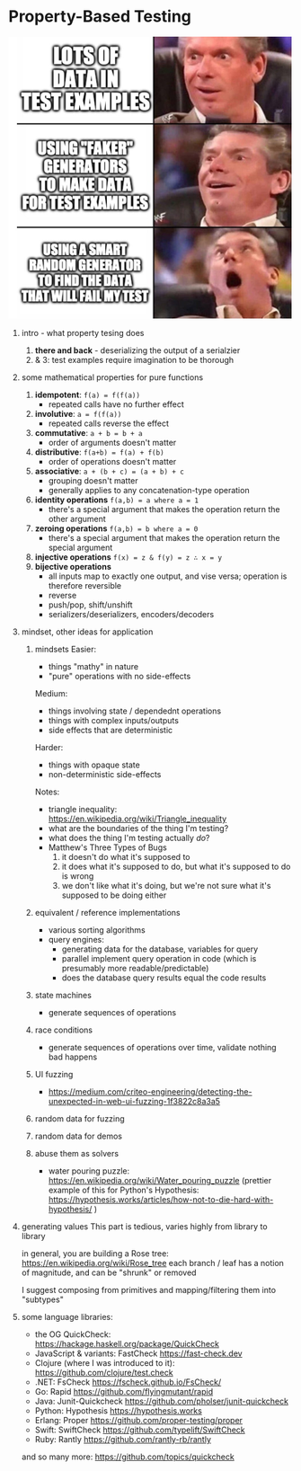 # Property-Based Testing

![happy man meme](./meme.jpeg)

1. intro - what property tesing does
    1. **there and back** - deserializing the output of a serialzier
    2. & 3: test examples require imagination to be thorough

2. some mathematical properties for pure functions
    1. **idempotent**: `f(a) = f(f(a))`
        - repeated calls have no further effect
    2. **involutive**: `a = f(f(a))`
        - repeated calls reverse the effect
    3. **commutative**: `a + b = b + a`
        - order of arguments doesn't matter
    4. **distributive**: `f(a+b) = f(a) + f(b)`
        - order of operations doesn't matter
    5. **associative**: `a + (b + c) = (a + b) + c`
        - grouping doesn't matter
        - generally applies to any concatenation-type operation
    6. **identity operations** `f(a,b) = a where a = 1`
        - there's a special argument that makes the operation return the other argument
    7. **zeroing operations** `f(a,b) = b where a = 0`
        - there's a special argument that makes the operation return the special argument
    8. **injective operations** `f(x) = z & f(y) = z ∴ x = y`
    9. **bijective operations**
        - all inputs map to exactly one output, and vise versa; operation is therefore reversible
        - reverse
        - push/pop, shift/unshift
        - serializers/deserializers, encoders/decoders

3. mindset, other ideas for application
    1. mindsets
        Easier:
        - things "mathy" in nature
        - "pure" operations with no side-effects

        Medium:
        - things involving state / dependednt operations
        - things with complex inputs/outputs
        - side effects that are deterministic

        Harder:
        - things with opaque state
        - non-deterministic side-effects

        Notes:
        - triangle inequality: https://en.wikipedia.org/wiki/Triangle_inequality
        - what are the boundaries of the thing I'm testing?
        - what does the thing I'm testing actually _do_?
        - Matthew's Three Types of Bugs
            1. it doesn't do what it's supposed to
            2. it does what it's supposed to do, but what it's supposed to do is wrong
            3. we don't like what it's doing, but we're not sure what it's supposed to be doing either
    2. equivalent / reference implementations
        - various sorting algorithms
        - query engines:
            - generating data for the database, variables for query
            - parallel implement query operation in code (which is presumably more readable/predictable)
            - does the database query results equal the code results
    3. state machines
        - generate sequences of operations
    4. race conditions
        - generate sequences of operations over time, validate nothing bad happens
    5. UI fuzzing
        - https://medium.com/criteo-engineering/detecting-the-unexpected-in-web-ui-fuzzing-1f3822c8a3a5
    6. random data for fuzzing
    7. random data for demos
    8. abuse them as solvers
        - water pouring puzzle: https://en.wikipedia.org/wiki/Water_pouring_puzzle
         (prettier example of this for Python's Hypothesis: https://hypothesis.works/articles/how-not-to-die-hard-with-hypothesis/ )

4. generating values
    This part is tedious, varies highly from library to library

    in general, you are building a Rose tree: https://en.wikipedia.org/wiki/Rose_tree
        each branch / leaf has a notion of magnitude, and can be "shrunk" or removed

    I suggest composing from primitives and mapping/filtering them into "subtypes"

5. some language libraries:
    - the OG QuickCheck: https://hackage.haskell.org/package/QuickCheck
    - JavaScript & variants: FastCheck https://fast-check.dev
    - Clojure (where I was introduced to it): https://github.com/clojure/test.check
    - .NET: FsCheck https://fscheck.github.io/FsCheck/
    - Go: Rapid https://github.com/flyingmutant/rapid
    - Java: Junit-Quickcheck https://github.com/pholser/junit-quickcheck
    - Python: Hypothesis https://hypothesis.works
    - Erlang: Proper https://github.com/proper-testing/proper
    - Swift: SwiftCheck https://github.com/typelift/SwiftCheck
    - Ruby: Rantly https://github.com/rantly-rb/rantly

    and so many more: https://github.com/topics/quickcheck
